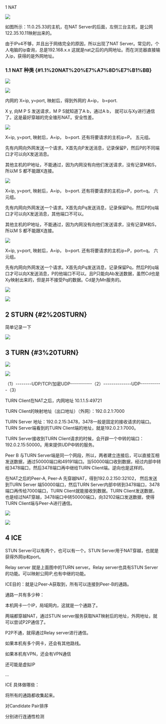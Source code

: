 1  NAT

![](/assets/network-basic-nat1.png)

如图所示：11.0.25.33的主机，在NAT Server的后面，左侧三台主机，是公网122.35.10.11映射出来的。



由于IPv4不够，并且出于网络完全的原因，所以出现了NAT Server。常见的，个人电脑的ip查询，总是192.168.x.x 这就是nat之后的内网地址。而在浏览器直接输入ip，获得的是外网地址。



### 1.1 NAT 种类 {#1.1%20NAT%20%E7%A7%8D%E7%B1%BB}

![](/assets/network-basic-nat2.png)

![](/assets/network-basic-nat3.png)

内网的 X=ip, y=port, 映射后，得到外网的 A=ip， b=port.

X y, 向M P S 发送请求，M P S就知道了A b，通过A b， 就可以与Xy进行通信了。这是最好穿越的完全锥形NAT。安全性差。

![](/assets/network-basic-nat4.png)

X=ip, y=port, 映射后，A=ip， b=port. 还有将要请求的主机ip=P。 五元组。



先有内网向外网发送一个请求。X首先向P发送消息，记录保留P，然后P的不同端口才可以向X发送消息。



其他主机的IP地址，不能通过，因为内网没有向他们发送请求，没有记录M和S，所以M S 都不能跟X连接。

![](/assets/network-basic-nat5.png)

X=ip, y=port, 映射后，A=ip， b=port. 还有将要请求的主机ip=P，port=q。 六元组。



先有内网向外网发送一个请求。X首先向Pq发送消息，记录保留Pq，然后P的q端口才可以向X发送消息，其他端口不可以。



其他主机的IP地址，不能通过，因为内网没有向他们发送请求，没有记录M和S，所以M S 都不能跟X连接。

![](/assets/network-basic-nat66.png)

X=ip, y=port, 映射后，A=ip， b=port. 还有将要请求的主机ip=P，port=q。 六元组。



先有内网向外网发送一个请求。X首先向Pq发送消息，记录保留Pq，然后P的q端口才可以向X发送消息，P的他端口不可以。且P只能向Ab发送数据，虽然Cd也是Xy映射出来的，但是并不接受Pq的数据。Cd是为Mn服务的。

![](/assets/network-basic-nat7.png)

![](/assets/network-basic-nat8.png)

## 2 STURN {#2%20STURN}

简单记录一下

![](/assets/network-basic-nat9.png)

## 3 TURN {#3%20TURN}

![](/assets/network-basic-nat10.png)

![](/assets/network-basic-nat11.png)

（1）--------UDP/TCP/加密UDP-----------（2）--------------UDP-----------（3）



TURN Client在NAT之后，内网地址 10.1.1.5:49721



TURN Client的映射地址（出口地址）（外网）：192.0.2.1:7000



TURN Server 地址：192.0.2.15:3478，3478一般是固定的接收请求的端口。TURN Server端看到的TURN Client端的地址，就是192.0.2.1:7000。



TURN Server接收到TURN Client请求的时候，会开辟一个中转的端口：192.0.2.15:50000。用来提供UDP中转的服务。



Peer B 与TURN Server端是同一个网段，所以，两者建立连接后，可以直接互相发送数据，通过50000端口和49191端口。当50000端口收到数据，经过内部中转给3478端口，然后3478端口再中继给TURN Client端。逆向也是这样的。



在NAT之后的Peer-A, Peer-A 先穿越NAT，得到192.0.2.150:32102， 然后发送到TURN Server 端50000端口，然后TURN Server内部中转到3478端口，3478端口再传给7000端口，TURN Client就能接收到数据。TURN Client发送数据，也是经过NAT穿越，3478端口中转50000端口，向32102端口发送数据，使得TURN Client端与Peer-A进行通信。

![](/assets/network-basic-nat12.png)

![](/assets/network-basic-nat13.png)

## **4 ICE**





STUN Server可以有两个，也可以有一个。STUN Server用于NAT穿越，也就是获得外网ip和port。



Relay server 就是上面图中的TURN server。Relay server也具有STUN Server的功能。可以映射公网IP,也有中继的功能。



 ICE目的：就是让Peer-A获取到，所有可以连接到Peer-B的通路。



通路一共有多少种：



本机网卡一个IP，局域网内，这就是一个通路了。

两端都穿越NAT，通过STUN server服务获取NAT映射后的地址，外网地址，就可以尝试P2P通信了。

P2P不通，就得通过Relay server进行通信。

如果本机有多个网卡，还会有其他路线。

如果本机有VPN，还会有VPN通信

还可能是虚拟IP

...

ICE 具体做哪些：



将所有的通路都收集起来。

对Candidate Pair排序

分别进行连通性检测

